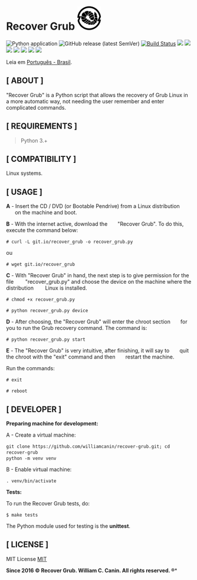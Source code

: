 
# Recover Grub ![An image](https://raw.githubusercontent.com/williamcanin/recover-grub/master/.github/readme/recover-grub-64x64.png)

![Python application](https://github.com/williamcanin/recover-grub/workflows/Python%20application/badge.svg) ![GitHub release (latest SemVer)](https://img.shields.io/github/v/release/williamcanin/recover-grub?style=flat-square) [![Build Status](https://travis-ci.org/williamcanin/recover-grub.svg?branch=master)](https://travis-ci.org/williamcanin/recover-grub) ![](https://img.shields.io/github/languages/top/williamcanin/recover-grub.svg?colorB=blue&style=flat-square) ![](https://img.shields.io/github/commit-activity/y/williamcanin/recover-grub.svg?style=flat-square) ![](https://img.shields.io/github/last-commit/williamcanin/recover-grub.svg?style=flat-square) ![](https://img.shields.io/github/last-commit/williamcanin/recover-grub/master.svg?style=flat-square) ![](https://img.shields.io/github/watchers/williamcanin/recover-grub.svg?style=flat-square) ![](https://img.shields.io/github/stars/williamcanin/recover-grub.svg?style=flat-square) ![](https://img.shields.io/github/forks/williamcanin/recover-grub.svg?style=flat-square)

Leia em [Português - Brasil](https://github.com/williamcanin/recover-grub/blob/master/README-PtBr.md).

## [ ABOUT ]

"Recover Grub" is a Python script that allows the recovery of Grub
Linux in a more automatic way, not needing the user
remember and enter complicated commands.

## [ REQUIREMENTS ]

> Python 3.+

## [ COMPATIBILITY ]

Linux systems.

## [ USAGE ]

**A** - Insert the CD / DVD (or Bootable Pendrive) from a Linux distribution
      on the machine and boot.

**B** - With the internet active, download the
      "Recover Grub". To do this, execute the command below:

~~~shell
# curl -L git.io/recover_grub -o recover_grub.py
~~~

ou

~~~shell
# wget git.io/recover_grub
~~~

**C** -  With "Recover Grub" in hand, the next step is to give permission for the file
       "recover_grub.py" and choose the device on the machine where the distribution
       Linux is installed.

~~~shell
# chmod +x recover_grub.py
~~~

~~~shell
# python recover_grub.py device
~~~

**D** - After choosing, the "Recover Grub" will enter the chroot section
      for you to run the Grub recovery command. The command is:

~~~shell
# python recover_grub.py start
~~~

**E** - The "Recover Grub" is very intuitive, after finishing, it will say to
      quit the chroot with the "exit" command and then
      restart the machine.

Run the commands:

~~~shell
# exit
~~~

~~~shell
# reboot
~~~

## [ DEVELOPER ]

**Preparing machine for development:**

A - Create a virtual machine:

~~~shell
git clone https://github.com/williamcanin/recover-grub.git; cd recover-grub
python -m venv venv
~~~

B - Enable virtual machine:

~~~shell
. venv/bin/activate
~~~

**Tests:**

To run the Recover Grub tests, do:

~~~shell
$ make tests
~~~

The Python module used for testing is the **unittest**.

## [ LICENSE ]

MIT License [MIT](https://github.com/williamcanin/recover-grub/blob/master/LICENSE)

**Since 2016 © Recover Grub. William C. Canin. All rights reserved. ®***
